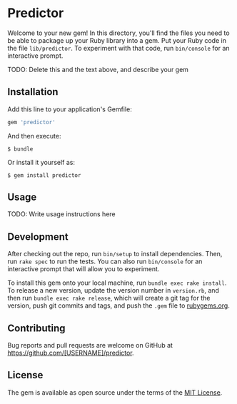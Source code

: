 # Predictor

Welcome to your new gem! In this directory, you'll find the files you need to be able to package up your Ruby library into a gem. Put your Ruby code in the file `lib/predictor`. To experiment with that code, run `bin/console` for an interactive prompt.

TODO: Delete this and the text above, and describe your gem

## Installation

Add this line to your application's Gemfile:

```ruby
gem 'predictor'
```

And then execute:

    $ bundle

Or install it yourself as:

    $ gem install predictor

## Usage

TODO: Write usage instructions here

## Development

After checking out the repo, run `bin/setup` to install dependencies. Then, run `rake spec` to run the tests. You can also run `bin/console` for an interactive prompt that will allow you to experiment.

To install this gem onto your local machine, run `bundle exec rake install`. To release a new version, update the version number in `version.rb`, and then run `bundle exec rake release`, which will create a git tag for the version, push git commits and tags, and push the `.gem` file to [rubygems.org](https://rubygems.org).

## Contributing

Bug reports and pull requests are welcome on GitHub at https://github.com/[USERNAME]/predictor.


## License

The gem is available as open source under the terms of the [MIT License](http://opensource.org/licenses/MIT).

